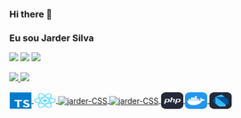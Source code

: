 ### Hi there 👋
### Eu sou Jarder Silva

<div style="margin-top: 10px;"> 
  <a href="https://instagram.com/jardersilva" target="_blank"><img src="https://img.shields.io/badge/-Instagram-%23E4405F?style=for-the-badge&logo=instagram&logoColor=white" target="_blank"></a>
  <a href = "mailto:jardersilva@outlook.com"><img src="https://img.shields.io/badge/-Gmail-%23333?style=for-the-badge&logo=gmail&logoColor=white" target="_blank"></a>
  <a href="https://www.linkedin.com/in/jardersilva" target="_blank"><img src="https://img.shields.io/badge/-LinkedIn-%230077B5?style=for-the-badge&logo=linkedin&logoColor=white" target="_blank"></a> 
 
</div>

<br />

<div>
  <a href="https://github.com/jardersilva">
  <img height="180em" src="https://github-readme-stats-fv3f-n8v9w7pmc-jardersilvas-projects.vercel.app/api?username=jardersilva&show_icons=true&theme=dark&include_all_commits=true&count_private=true"/>
  <img height="180em" src="https://github-readme-stats-jardersilva.vercel.app/api/top-langs/?username=jardersilva&layout=compact&langs_count=7&theme=dark"/>
</div>
<div style="display: inline_block"><br>
  <img align="center" alt="jarder-Ts" height="30" width="40" src="https://raw.githubusercontent.com/devicons/devicon/master/icons/typescript/typescript-plain.svg">
  <img align="center" alt="jarder-React" height="30" width="40" src="https://raw.githubusercontent.com/devicons/devicon/master/icons/react/react-original.svg">
  <img align="center" alt="jarder-CSS" height="30" width="40" src="https://cdn.jsdelivr.net/gh/devicons/devicon/icons/flutter/flutter-original.svg" />
  <img align="center" alt="jarder-CSS" height="30" width="40" src="https://cdn.jsdelivr.net/gh/devicons/devicon/icons/nodejs/nodejs-original.svg" />
  <img align="center" alt="jarder-CSS" height="30" width="40" src="https://github.com/tandpfun/skill-icons/blob/main/icons/PHP-Dark.svg" />
  <img align="center" alt="jarder-CSS" height="30" width="40" src="https://github.com/tandpfun/skill-icons/blob/main/icons/Docker.svg" />
  <img align="center" alt="jarder-CSS" height="30" width="40" src="https://github.com/tandpfun/skill-icons/blob/main/icons/Dart-Dark.svg" />
                  
</div>

<!--
**jardersilva/jardersilva** is a ✨ _special_ ✨ repository because its `README.md` (this file) appears on your GitHub profile.

Here are some ideas to get you started:

- 🔭 I’m currently working on ...
- 🌱 I’m currently learning ...
- 👯 I’m looking to collaborate on ...
- 🤔 I’m looking for help with ...
- 💬 Ask me about ...
- 📫 How to reach me: ...
- 😄 Pronouns: ...
- ⚡ Fun fact: ...
-->
